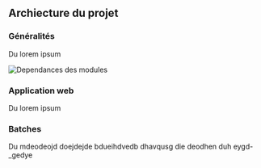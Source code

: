 ## Archiecture du projet

### Généralités

Du lorem ipsum

![Dependances des modules](img/dependances_modules.png)

### Application web

Du lorem ipsum

### Batches

Du mdeodeojd doejdejde bdueihdvedb dhavqusg die deodhen duh eygd-_gedye
